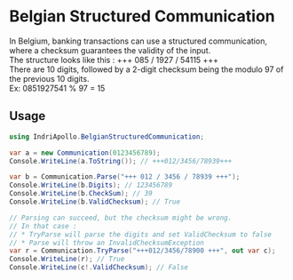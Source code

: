# Belgian Structured Communication

In Belgium, banking transactions can use a structured communication, where a checksum guarantees the validity of the input.  
The structure looks like this : +++ 085 / 1927 / 54115 +++  
There are 10 digits, followed by a 2-digit checksum being the modulo 97 of the previous 10 digits.  
Ex: 0851927541 % 97 = 15

## Usage

```csharp
using IndriApollo.BelgianStructuredCommunication;

var a = new Communication(0123456789);
Console.WriteLine(a.ToString()); // +++012/3456/78939+++

var b = Communication.Parse("+++ 012 / 3456 / 78939 +++");
Console.WriteLine(b.Digits); // 123456789
Console.WriteLine(b.CheckSum); // 39
Console.WriteLine(b.ValidChecksum); // True

// Parsing can succeed, but the checksum might be wrong.
// In that case :
// * TryParse will parse the digits and set ValidChecksum to false
// * Parse will throw an InvalidChecksumException
var r = Communication.TryParse("+++012/3456/78900 +++", out var c);
Console.WriteLine(r); // True
Console.WriteLine(c!.ValidChecksum); // False
```
